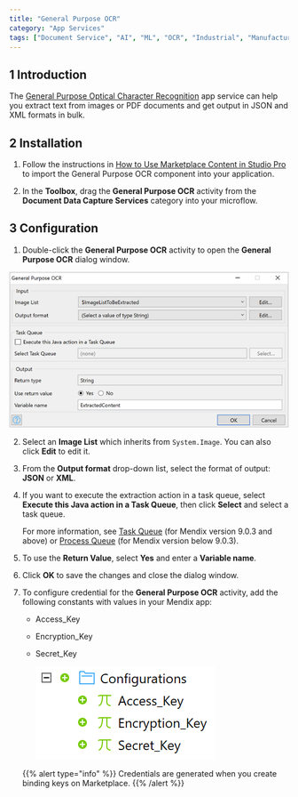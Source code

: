 ```yaml
---
title: "General Purpose OCR"
category: "App Services"
tags: ["Document Service", "AI", "ML", "OCR", "Industrial", "Manufacturing"]
---
```


## 1 Introduction

The [General Purpose Optical Character Recognition](https://marketplace.mendix.com/link/component/118392) app service can help you extract text from images or PDF documents and get output in JSON and XML formats in bulk.

## 2 Installation

1. Follow the instructions in [How to Use Marketplace Content in Studio Pro](/appstore/general/app-store-content) to import the General Purpose OCR component into your application.

2. In the **Toolbox**, drag the **General Purpose OCR** activity from the **Document Data Capture Services** category into your microflow.


## 3 Configuration

1. Double-click the **General Purpose OCR** activity to open the **General Purpose OCR** dialog window.

![General Purpose OCR dialog winidow](attachments/general-purpose-ocr/general-purpose-ocr-dialog-window.png)

2. Select an **Image List** which inherits from `System.Image`. You can also click **Edit** to edit it.

3. From the **Output format** drop-down list, select the format of output: **JSON** or **XML**.

4. If you want to execute the extraction action in a task queue, select **Execute this Java action in a Task Queue**, then click **Select** and select a task queue.

   For more information, see [Task Queue](/refguide/task-queue) (for Mendix version 9.0.3 and above) or [Process Queue](/appstore/modules/process-queue) (for Mendix version below 9.0.3).

5. To use the **Return Value**, select **Yes** and enter a **Variable name**.

6. Click **OK** to save the changes and close the dialog window.

7. To configure credential for the **General Purpose OCR** activity, add the following constants with values in your Mendix app:

   * Access_Key
   * Encryption_Key
   * Secret_Key

     ![Keys under configurations in a tree view](attachments/general-purpose-ocr/configurations-keys.png)

   {{% alert type="info" %}}
   Credentials are generated when you create binding keys on Marketplace.
   {{% /alert %}}